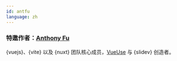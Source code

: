 ```yaml
---
id: antfu
language: zh
---
```


### 特邀作者：[Anthony Fu](https://twitter.com/antfu7)

 {vuejs}、{vite} 以及 {nuxt} 团队核心成员，[VueUse](https://vueuse.org/) 与 {slidev} 创造者。
